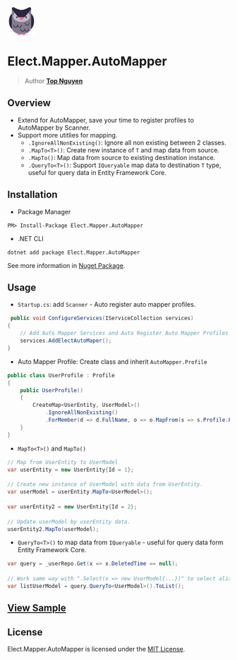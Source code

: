 ﻿![Logo](../../../Logo.png)
# Elect.Mapper.AutoMapper
> Author [**Top Nguyen**](http://topnguyen.net)

## Overview

- Extend for AutoMapper, save your time to register profiles to AutoMapper by Scanner.
- Support more utitlies for mapping.
  + `.IgnoreAllNonExisting()`: Ignore all non existing between 2 classes.
  + `.MapTo<T>()`: Create new instance of `T` and map data from source.
  + `.MapTo()`: Map data from source to existing destination instance.
  + `.QueryTo<T>()`: Support `IQueryable` map data to destination `T` type, useful for query data in Entity Framework Core.

## Installation
- Package Manager
```
PM> Install-Package Elect.Mapper.AutoMapper
```
- .NET CLI
```
dotnet add package Elect.Mapper.AutoMapper
```

See more information in [Nuget Package](https://www.nuget.org/packages/Elect.Mapper.AutoMapper/).

## Usage

- `Startup.cs`: add `Scanner` - Auto register auto mapper profiles.
```csharp
 public void ConfigureServices(IServiceCollection services)
{
    // Add Auto Mapper Services and Auto Register Auto Mapper Profiles
    services.AddElectAutoMaper();
}
```

- Auto Mapper Profile: Create class and inherit `AutoMapper.Profile`
```csharp
public class UserProfile : Profile
{
    public UserProfile()
    {
        CreateMap<UserEntity, UserModel>()
            .IgnoreAllNonExisting()
            .ForMember(d => d.FullName, o => o.MapFrom(s => s.Profile.FullName));
    }
}
```

- `MapTo<T>()` and `MapTo()`
```csharp
// Map from UserEntity to UserModel
var userEntity = new UserEntity{Id = 1};

// Create new instance of UserModel with data from UserEntity.
var userModel = userEntity.MapTo<UserModel>(); 

var userEntity2 = new UserEntity{Id = 2};

// Update userModel by userEntity data.
userEntity2.MapTo(userModel);
```

- `QueryTo<T>()` to map data from `IQueryable` - useful for query data form Entity Framework Core.
```csharp
var query = _userRepo.Get(x => x.DeletedTime == null);

// Work same way with ".Select(x => new UserModel{...})" to select alias from Database.
var listUserModel = query.QueryTo<UserModel>().ToList();
```

## [View Sample](../../../samples/Mapper/Elect.Sample.Mapper.AutoMapper/README.md)

## License
Elect.Mapper.AutoMapper is licensed under the [MIT License](../../../LICENSE).